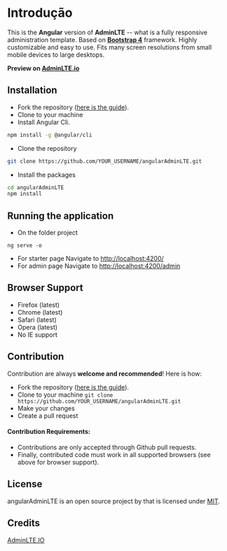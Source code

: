 Introdução
============

This is the **Angular** version of **AdminLTE** -- what is a fully responsive administration template. Based on **[Bootstrap 4](https://getbootstrap.com)** framework.
Highly customizable and easy to use. Fits many screen resolutions from small mobile devices to large desktops.

**Preview on [AdminLTE.io](https://adminlte.io/themes/v3)**

Installation
------------

- Fork the repository ([here is the guide](https://help.github.com/articles/fork-a-repo/)).
- Clone to your machine
- Install Angular Cli.
```bash
npm install -g @angular/cli
```
- Clone the repository
```bash
git clone https://github.com/YOUR_USERNAME/angularAdminLTE.git
```

- Install the packages
```bash
cd angularAdminLTE
npm install
```

Running the application
------------
- On the folder project
```
ng serve -o
```
- For starter page Navigate to [http://localhost:4200/](http://localhost:4200/)
- For admin page Navigate to [http://localhost:4200/admin](http://localhost:4200/admin)

Browser Support
---------------
- Firefox (latest)
- Chrome (latest)
- Safari (latest)
- Opera (latest)
- No IE support

Contribution
------------
Contribution are always **welcome and recommended**! Here is how:

- Fork the repository ([here is the guide](https://help.github.com/articles/fork-a-repo/)).
- Clone to your machine ```git clone https://github.com/YOUR_USERNAME/angularAdminLTE.git```
- Make your changes
- Create a pull request

#### Contribution Requirements:
- Contributions are only accepted through Github pull requests.
- Finally, contributed code must work in all supported browsers (see above for browser support).

License
-------
angularAdminLTE is an open source project by that is licensed under [MIT](http://opensource.org/licenses/MIT).

 Credits
-------------
[AdminLTE.IO](https://adminlte.io/)
